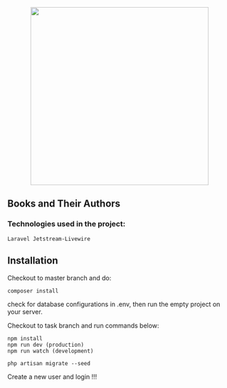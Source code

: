 <p align="center"><a href="https://laravel.com" target="_blank"><img src="https://raw.githubusercontent.com/laravel/art/master/logo-lockup/5%20SVG/2%20CMYK/1%20Full%20Color/laravel-logolockup-cmyk-red.svg" width="400"></a>
</p>

## Books and Their Authors

### Technologies used in the project:
    
    Laravel Jetstream-Livewire

## Installation

Checkout to master branch and do:
    
    composer install
    
check for database configurations in .env, then run the empty project on your server.

Checkout to task branch and run commands below:

    npm install
    npm run dev (production)
    npm run watch (development)

    php artisan migrate --seed

Create a new user and login !!!
